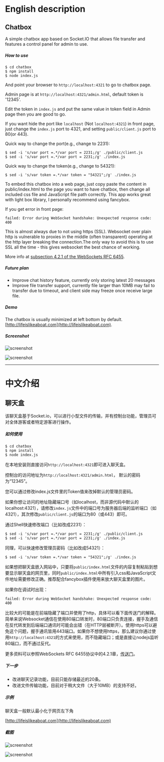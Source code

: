 # English description



## Chatbox

A simple chatbox app based on Socket.IO that allows file transfer and features a control panel for admin to use.


##### How to use

```
$ cd chatbox
$ npm install
$ node index.js
```

And point your browser to `http://localhost:4321` to go to chatbox page.

Admin page is at `http://localhost:4321/admin.html`, default token is '12345'. 

Edit the token in `index.js` and put the same value in token field in Admin page then you are good to go. 

If you want hide the port like `localhost` (Not `localhost:4321`) in front page, just change the `index.js` port to 4321, and setting `public/client.js` port to 80(or 443).

Quick way to change the port(e.g., change to 2231):
```
$ sed -i 's/var port =.*/var port = 2231;/g' ./public/client.js
$ sed -i 's/var port =.*/var port = 2231;/g' ./index.js
```

Quick way to change the token(e.g., change to 54321):
```
$ sed -i 's/var token =.*/var token = "54321";/g' ./index.js
```

To embed this chatbox into a web page, just copy paste the content in public/index.html to the page you want to have chatbox, then change all included css file and JavaScript file path correctly. This app works great with light box library, I personally recommend using fancybox. 

If you get error in front page:
```
failed: Error during WebSocket handshake: Unexpected response code: 400
```
This is almost always due to not using https (SSL). Websocket over plain http is vulnerable to proxies in the middle (often transparent) operating at the http layer breaking the connection.The only way to avoid this is to use SSL all the time - this gives websocket the best chance of working.

More info at [subsection 4.2.1 of the WebSockets RFC 6455](http://tools.ietf.org/html/rfc6455#section-4.2.1).

##### Future plan

* Improve chat history feature, currently only storing latest 20 messages
* Improve file transfer support, currently file larger than 10MB may fail to transfer due to timeout, and client side may freeze once receive large file.


##### Demo

The chatbox is usually minimized at left bottom by default.
[http://lifeislikeaboat.com](http://lifeislikeaboat.com). 

##### Screenshot

![screenshot](/Screenshot.png?raw=true "Screenshot")

![screenshot](/adminPanel.png?raw=true "AdminPanel")


-----------------------------------------------------------
# 中文介绍



## 聊天盒

该聊天盒基于Socket.io，可以进行小型文件的传输，并有控制台功能，管理员可对全体游客或者特定游客进行操作。


##### 如何使用


```
$ cd chatbox
$ npm install
$ node index.js
```

在本地安装则直接访问`http://localhost:4321`即可进入聊天盒。

控制台的访问地址为`http://localhost:4321/admin.html`， 默认的密码为“12345”。

您可以通过修改index.js文件里的Token值来改掉默认的管理员密码。

如果你想让访问的地址隐藏端口号（如localhost，而非源代码中默认的localhost:4321），请修改`index.js`文件中的端口号为服务器后端的监听端口（如4321），其次修改`public/client.js`的端口为80（或443）即可。

通过Shell快速修改端口（比如改成2231）：
```
$ sed -i 's/var port =.*/var port = 2231;/g' ./public/client.js
$ sed -i 's/var port =.*/var port = 2231;/g' ./index.js
```

同理，可以快速修改管理员密码（比如改成54321）：
```
$ sed -i 's/var token =.*/var token = "54321";/g' ./index.js
```

如果想把聊天盒嵌入网站中，只要将`public/index.html`文件的内容复制粘贴到想要显示聊天盒的网页里，同时`public/index.html`中所有引入css和JavaScript文件地址需要修改正确。推荐配合fancybox插件使用来放大聊天盒里的图片。

如果你在调试时出现：
```
failed: Error during WebSocket handshake: Unexpected response code: 400
```
比较大的可能是在前端隐藏了端口并使用了http，具体可以看下面传送门的解释。简单来说Websocket通信在使用80端口转发时，80端口只负责连接，握手及通信在反代转发到后端端口通讯时可能会出错（在HTTP层被断开）。使用https可以避免这个问题，握手通讯皆用443端口。如果你不想使用https，那么建议你通过使用`http://localhost:4321`的方式来使用，而不隐藏端口；或是直接让nodejs监听80端口，而不通过反代。

更多资料可以参照WebSockets RFC 6455协议中的4.2.1章，[传送门](http://tools.ietf.org/html/rfc6455#section-4.2.1)。


##### 下一步

* 改进聊天记录功能，目前只能存储最近的20条。
* 改进文件传输功能，目前对于稍大文件（大于10MB）的支持不好。


##### 示例

聊天盒一般默认最小化于网页左下角

[http://lifeislikeaboat.com](http://lifeislikeaboat.com) 


##### 截图

![screenshot](/Screenshot.png?raw=true "Screenshot")

![screenshot](/adminPanel.png?raw=true "AdminPanel")
